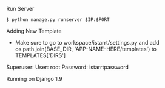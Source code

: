 Run Server

    $ python manage.py runserver $IP:$PORT
    
Adding New Template

 - Make sure to go to workspace/istarrt/settings.py and add os.path.join(BASE_DIR, 'APP-NAME-HERE/templates') to TEMPLATES['DIRS']
    

Superuser:
User: root
Password: istarrtpassword

Running on Django 1.9
